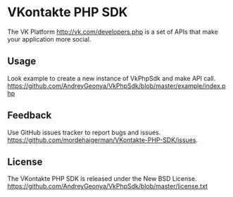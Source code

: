 VKontakte PHP SDK
=================

The VK Platform http://vk.com/developers.php is a set of APIs that make your
application more social.

Usage
-----

Look example to create a new instance of VkPhpSdk and make API call.
https://github.com/AndreyGeonya/VkPhpSdk/blob/master/example/index.php

Feedback
--------

Use GitHub issues tracker to report bugs and issues.
https://github.com/mordehaigerman/VKontakte-PHP-SDK/issues.

License
-------

The VKontakte PHP SDK is released under the New BSD License.
https://github.com/AndreyGeonya/VkPhpSdk/blob/master/license.txt